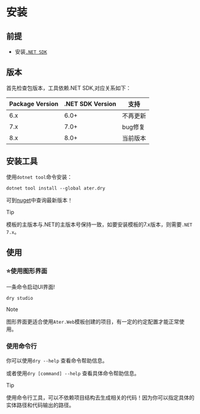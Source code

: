 # 安装

## 前提

- 安装[`.NET SDK`](https://dotnet.microsoft.com/zh-cn/download)

## 版本

首先检查包版本，工具依赖.NET SDK,对应关系如下：

|Package Version|.NET SDK Version|支持|
|-|-|-|
|6.x|6.0+|不再更新|
|7.x|7.0+|bug修复|
|8.x|8.0+|当前版本|

## 安装工具

使用`dotnet tool`命令安装：

```pwsh
dotnet tool install --global ater.dry
```

可到[nuget](https://www.nuget.org/packages/ater.dry)中查询最新版本！

> [!TIP]
> 模板的主版本与.NET的主版本号保持一致，如要安装模板的7.x版本，则需要`.NET 7.x`。

## 使用

### ⭐使用图形界面

一条命令启动UI界面!

```pwsh
dry studio
```

> [!NOTE]
> 图形界面更适合使用`Ater.Web`模板创建的项目，有一定的约定配置才能正常使用。

### 使用命令行

你可以使用`dry --help` 查看命令帮助信息。

或者使用`dry [command] --help` 查看具体命令帮助信息。

> [!TIP]
> 使用命令行工具，可以不依赖项目结构去生成相关的代码！因为你可以指定具体的实体路径和代码输出的路径。

